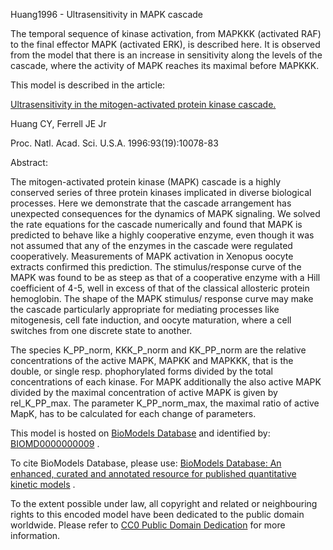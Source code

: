 

Huang1996 - Ultrasensitivity in MAPK cascade

The temporal sequence of kinase activation, from MAPKKK (activated RAF) to the
final effector MAPK (activated ERK), is described here. It is observed from
the model that there is an increase in sensitivity along the levels of the
cascade, where the activity of MAPK reaches its maximal before MAPKKK.

This model is described in the article:

[Ultrasensitivity in the mitogen-activated protein kinase
cascade.](http://identifiers.org/pubmed/8816754)

Huang CY, Ferrell JE Jr

Proc. Natl. Acad. Sci. U.S.A. 1996:93(19):10078-83

Abstract:

The mitogen-activated protein kinase (MAPK) cascade is a highly conserved
series of three protein kinases implicated in diverse biological processes.
Here we demonstrate that the cascade arrangement has unexpected consequences
for the dynamics of MAPK signaling. We solved the rate equations for the
cascade numerically and found that MAPK is predicted to behave like a highly
cooperative enzyme, even though it was not assumed that any of the enzymes in
the cascade were regulated cooperatively. Measurements of MAPK activation in
Xenopus oocyte extracts confirmed this prediction. The stimulus/response curve
of the MAPK was found to be as steep as that of a cooperative enzyme with a
Hill coefficient of 4-5, well in excess of that of the classical allosteric
protein hemoglobin. The shape of the MAPK stimulus/ response curve may make
the cascade particularly appropriate for mediating processes like mitogenesis,
cell fate induction, and oocyte maturation, where a cell switches from one
discrete state to another.

The species K_PP_norm, KKK_P_norm and KK_PP_norm are the relative
concentrations of the active MAPK, MAPKK and MAPKKK, that is the double, or
single resp. phophorylated forms divided by the total concentrations of each
kinase. For MAPK additionally the also active MAPK divided by the maximal
concentration of active MAPK is given by rel_K_PP_max. The parameter
K_PP_norm_max, the maximal ratio of active MapK, has to be calculated for each
change of parameters.

This model is hosted on [BioModels Database](http://www.ebi.ac.uk/biomodels/)
and identified by:
[BIOMD0000000009](http://identifiers.org/biomodels.db/BIOMD0000000009) .

To cite BioModels Database, please use: [BioModels Database: An enhanced,
curated and annotated resource for published quantitative kinetic
models](http://identifiers.org/pubmed/20587024) .

To the extent possible under law, all copyright and related or neighbouring
rights to this encoded model have been dedicated to the public domain
worldwide. Please refer to [CC0 Public Domain
Dedication](http://creativecommons.org/publicdomain/zero/1.0/) for more
information.

